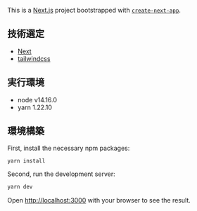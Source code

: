 This is a [Next.js](https://nextjs.org/) project bootstrapped with [`create-next-app`](https://github.com/vercel/next.js/tree/canary/packages/create-next-app).

## 技術選定
- [Next](https://nextjs.org)
- [tailwindcss](https://tailwindcss.com)

## 実行環境
- node v14.16.0
- yarn 1.22.10

## 環境構築

First, install the necessary npm packages:

```
yarn install
```

Second, run the development server:

```bash
yarn dev
```

Open [http://localhost:3000](http://localhost:3000) with your browser to see the result.
